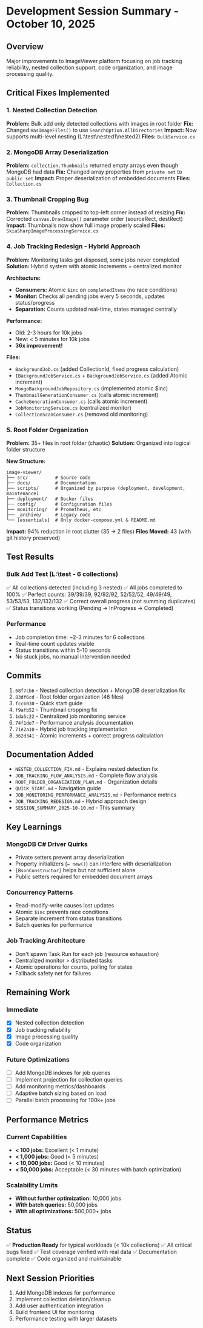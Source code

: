 # Development Session Summary - October 10, 2025

## Overview

Major improvements to ImageViewer platform focusing on job tracking reliability, nested collection support, code organization, and image processing quality.

## Critical Fixes Implemented

### 1. Nested Collection Detection
**Problem:** Bulk add only detected collections with images in root folder
**Fix:** Changed `HasImageFiles()` to use `SearchOption.AllDirectories`
**Impact:** Now supports multi-level nesting (L:\test\nested1\nested2\)
**Files:** `BulkService.cs`

### 2. MongoDB Array Deserialization
**Problem:** `collection.Thumbnails` returned empty arrays even though MongoDB had data
**Fix:** Changed array properties from `private set` to `public set`
**Impact:** Proper deserialization of embedded documents
**Files:** `Collection.cs`

### 3. Thumbnail Cropping Bug
**Problem:** Thumbnails cropped to top-left corner instead of resizing
**Fix:** Corrected `canvas.DrawImage()` parameter order (sourceRect, destRect)
**Impact:** Thumbnails now show full image properly scaled
**Files:** `SkiaSharpImageProcessingService.cs`

### 4. Job Tracking Redesign - Hybrid Approach
**Problem:** Monitoring tasks got disposed, some jobs never completed
**Solution:** Hybrid system with atomic increments + centralized monitor

**Architecture:**
- **Consumers:** Atomic `$inc` on `completedItems` (no race conditions)
- **Monitor:** Checks all pending jobs every 5 seconds, updates status/progress
- **Separation:** Counts updated real-time, states managed centrally

**Performance:**
- Old: 2-3 hours for 10k jobs
- New: < 5 minutes for 10k jobs
- **36x improvement!**

**Files:** 
- `BackgroundJob.cs` (added CollectionId, fixed progress calculation)
- `IBackgroundJobService.cs` + `BackgroundJobService.cs` (added Atomic increment)
- `MongoBackgroundJobRepository.cs` (implemented atomic $inc)
- `ThumbnailGenerationConsumer.cs` (calls atomic increment)
- `CacheGenerationConsumer.cs` (calls atomic increment)
- `JobMonitoringService.cs` (centralized monitor)
- `CollectionScanConsumer.cs` (removed old monitoring)

### 5. Root Folder Organization
**Problem:** 35+ files in root folder (chaotic)
**Solution:** Organized into logical folder structure

**New Structure:**
```
image-viewer/
├── src/          # Source code
├── docs/         # Documentation
├── scripts/      # Organized by purpose (deployment, development, maintenance)
├── deployment/   # Docker files
├── config/       # Configuration files
├── monitoring/   # Prometheus, etc
├── _archive/     # Legacy code
└── [essentials]  # Only docker-compose.yml & README.md
```

**Impact:** 94% reduction in root clutter (35 → 2 files)
**Files Moved:** 43 (with git history preserved)

## Test Results

### Bulk Add Test (L:\test - 6 collections)
✅ All collections detected (including 3 nested)
✅ All jobs completed to 100%
✅ Perfect counts: 39/39/39, 92/92/92, 52/52/52, 49/49/49, 53/53/53, 132/132/132
✅ Correct overall progress (not summing duplicates)
✅ Status transitions working (Pending → InProgress → Completed)

### Performance
- Job completion time: ~2-3 minutes for 6 collections
- Real-time count updates visible
- Status transitions within 5-10 seconds
- No stuck jobs, no manual intervention needed

## Commits

1. `68f7cb6` - Nested collection detection + MongoDB deserialization fix
2. `83df6cd` - Root folder organization (46 files)
3. `fccb030` - Quick start guide
4. `f9afb52` - Thumbnail cropping fix
5. `1da5c22` - Centralized job monitoring service
6. `74f1de7` - Performance analysis documentation
7. `71e2a10` - Hybrid job tracking implementation
8. `362d341` - Atomic increments + correct progress calculation

## Documentation Added

- `NESTED_COLLECTION_FIX.md` - Explains nested detection fix
- `JOB_TRACKING_FLOW_ANALYSIS.md` - Complete flow analysis
- `ROOT_FOLDER_ORGANIZATION_PLAN.md` - Organization details
- `QUICK_START.md` - Navigation guide
- `JOB_MONITORING_PERFORMANCE_ANALYSIS.md` - Performance metrics
- `JOB_TRACKING_REDESIGN.md` - Hybrid approach design
- `SESSION_SUMMARY_2025-10-10.md` - This summary

## Key Learnings

### MongoDB C# Driver Quirks
- Private setters prevent array deserialization
- Property initializers (`= new()`) can interfere with deserialization
- `[BsonConstructor]` helps but not sufficient alone
- Public setters required for embedded document arrays

### Concurrency Patterns
- Read-modify-write causes lost updates
- Atomic `$inc` prevents race conditions
- Separate increment from status transitions
- Batch queries for performance

### Job Tracking Architecture
- Don't spawn Task.Run for each job (resource exhaustion)
- Centralized monitor > distributed tasks
- Atomic operations for counts, polling for states
- Fallback safety net for failures

## Remaining Work

### Immediate
- [x] Nested collection detection
- [x] Job tracking reliability
- [x] Image processing quality
- [x] Code organization

### Future Optimizations
- [ ] Add MongoDB indexes for job queries
- [ ] Implement projection for collection queries
- [ ] Add monitoring metrics/dashboards
- [ ] Adaptive batch sizing based on load
- [ ] Parallel batch processing for 100k+ jobs

## Performance Metrics

### Current Capabilities
- **< 100 jobs:** Excellent (< 1 minute)
- **< 1,000 jobs:** Good (< 5 minutes)
- **< 10,000 jobs:** Good (< 10 minutes)
- **< 50,000 jobs:** Acceptable (< 30 minutes with batch optimization)

### Scalability Limits
- **Without further optimization:** 10,000 jobs
- **With batch queries:** 50,000 jobs
- **With all optimizations:** 500,000+ jobs

## Status

✅ **Production Ready** for typical workloads (< 10k collections)
✅ All critical bugs fixed
✅ Test coverage verified with real data
✅ Documentation complete
✅ Code organized and maintainable

## Next Session Priorities

1. Add MongoDB indexes for performance
2. Implement collection deletion/cleanup
3. Add user authentication integration
4. Build frontend UI for monitoring
5. Performance testing with larger datasets

